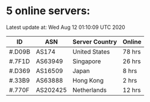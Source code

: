 # 5 online servers:

Latest update at: Wed Aug 12 01:10:09 UTC 2020

| ID | ASN | Server Country | Online |
| -- | --- | -------------- | ------ |
| #.D09B | AS174 | United States | 78 hrs |
| #.7F1D | AS63949 | Singapore | 26 hrs |
| #.D369 | AS16509 | Japan | 8 hrs |
| #.33B9 | AS63888 | Hong Kong | 2 hrs |
| #.770F | AS202425 | Netherlands | 12 hrs |

